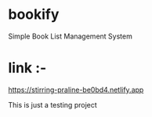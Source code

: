 # bookify

Simple Book List Management System

# link :-

https://stirring-praline-be0bd4.netlify.app

This is just a testing project
